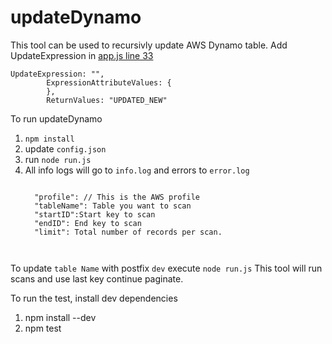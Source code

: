 # updateDynamo

This tool can be used to recursivly update AWS Dynamo table. Add UpdateExpression in [app.js line 33](https://github.com/krisunni/massUpdateDynamo/blob/master/app.js#L33)
```
UpdateExpression: "",
        ExpressionAttributeValues: {
        },
        ReturnValues: "UPDATED_NEW"
```

To run updateDynamo
1. `npm install`
2. update `config.json`
3. run `node run.js`
4. All info logs will go to `info.log` and errors to `error.log`
    ````
    
      "profile": // This is the AWS profile
      "tableName": Table you want to scan
      "startID":Start key to scan
      "endID": End key to scan
      "limit": Total number of records per scan.
      
 

To update `table Name` with postfix `dev` execute `node run.js`
This tool will run scans and use last key continue paginate.

To run the test, install dev dependencies 
1. npm install --dev
2. npm test
